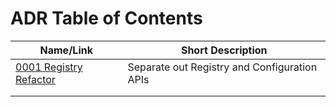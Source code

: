 # ADR Table of Contents

| Name/Link                                          | Short Description                            |
| -------------------------------------------------- | -------------------------------------------- |
| [0001 Registry Refactor](0001-Registy-Refactor.md) | Separate out Registry and Configuration APIs |
|                                                    |                                              |
|                                                    |                                              |


